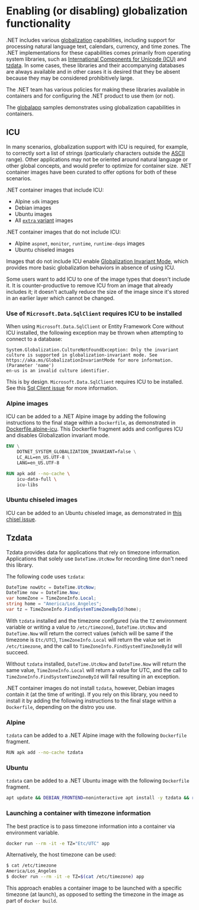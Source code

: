 # Enabling (or disabling) globalization functionality

.NET includes various [globalization](https://learn.microsoft.com/dotnet/core/extensions/globalization-and-localization) capabilities, including support for processing natural language text, calendars, currency, and time zones. The .NET implementations for these capabilities comes primarily from operating system libraries, such as [International Components for Unicode (ICU)](https://icu.unicode.org/) and [tzdata](https://wikipedia.org/wiki/Tz_database). In some cases, these libraries and their accompanying databases are always available and in other cases it is desired that they be absent because they may be considered prohibitively large.

The .NET team has various policies for making these libraries available in containers and for configuring the .NET product to use them (or not).

The [globalapp](globalapp/README.md) samples demonstrates using globalization capabilities in containers.

## ICU

In many scenarios, globalization support with ICU is required, for example, to correctly sort a list of strings (particularly characters outside the [ASCII](https://en.wikipedia.org/wiki/ASCII) range). Other applications may not be oriented around natural language or other global concepts, and would prefer to optimize for container size. .NET container images have been curated to offer options for both of these scenarios.

.NET container images that include ICU:

- Alpine `sdk` images
- Debian images
- Ubuntu images
- All [`extra` variant](../documentation/image-variants.md) images

.NET container images that do not include ICU:

- Alpine `aspnet`, `monitor`, `runtime`, `runtime-deps` images
- Ubuntu chiseled images

Images that do not include ICU enable [Globalization Invariant Mode](https://aka.ms/dotnet/globalization/invariant), which provides more basic globalization behaviors in absence of using ICU.

Some users want to add ICU to one of the image types that doesn't include it. It is counter-productive to remove ICU from an image that already includes it; it doesn't actually reduce the size of the image since it's stored in an earlier layer which cannot be changed.

### Use of `Microsoft.Data.SqlClient` requires ICU to be installed

When using `Microsoft.Data.SqlClient` or Entity Framework Core without ICU installed, the following exception may be thrown when attempting to connect to a database:

```text
System.Globalization.CultureNotFoundException: Only the invariant culture is supported in globalization-invariant mode. See https://aka.ms/GlobalizationInvariantMode for more information. (Parameter 'name')
en-us is an invalid culture identifier.
```

This is by design. `Microsoft.Data.SqlClient` requires ICU to be installed. See this [Sql Client issue](https://github.com/dotnet/SqlClient/issues/220) for more information.

### Alpine images

ICU can be added to a .NET Alpine image by adding the following instructions to the final stage within a `Dockerfile`, as demonstrated in [Dockerfile.alpine-icu](aspnetapp/Dockerfile.alpine-icu). This Dockerfile fragment adds and configures ICU and disables Globalization invariant mode.

```Dockerfile
ENV \
    DOTNET_SYSTEM_GLOBALIZATION_INVARIANT=false \
    LC_ALL=en_US.UTF-8 \
    LANG=en_US.UTF-8

RUN apk add --no-cache \
    icu-data-full \
    icu-libs
```

### Ubuntu chiseled images

ICU can be added to an Ubuntu chiseled image, as demonstrated in [this chisel issue](https://github.com/ubuntu-rocks/dotnet/issues/21).

## Tzdata

Tzdata provides data for applications that rely on timezone information. Applications that solely use `DateTime.UtcNow` for recording time don't need this library.

The following code uses `tzdata`:

```csharp
DateTime nowUtc = DateTime.UtcNow;
DateTime now = DateTime.Now;
var homeZone = TimeZoneInfo.Local;
string home = "America/Los_Angeles";
var tz = TimeZoneInfo.FindSystemTimeZoneById(home);
```

With `tzdata` installed and the timezone configured (via the `TZ` environment variable or writing a value to  `/etc/timezone`), `DateTime.UtcNow` and `DateTime.Now` will return the correct values (which will be same if the timezone is `Etc/UTC`), `TimeZoneInfo.Local` will return the value set in `/etc/timezone`, and the call to `TimeZoneInfo.FindSystemTimeZoneById` will succeed.

Without `tzdata` installed, `DateTime.UtcNow` and `DateTime.Now` will return the same value, `TimeZoneInfo.Local` will return a value for UTC, and the call to `TimeZoneInfo.FindSystemTimeZoneById` will fail resulting in an exception.

.NET container images do not install `tzdata`, however, Debian images contain it (at the time of writing). If you rely on this library, you need to install it by adding the following instructions to the final stage within a `Dockerfile`, depending on the distro you use.

### Alpine

`tzdata` can be added to a .NET Alpine image with the following `Dockerfile` fragment.

```bash
RUN apk add --no-cache tzdata
```

### Ubuntu

`tzdata` can be added to a .NET Ubuntu image with the following `Dockerfile` fragment.

```bash
apt update && DEBIAN_FRONTEND=noninteractive apt install -y tzdata && rm -rf /var/lib/apt/lists/*
```

### Launching a container with timezone information

The best practice is to pass timezone information into a container via environment variable.

```bash
docker run --rm -it -e TZ="Etc/UTC" app
```

Alternatively, the host timezone can be used:

```bash
$ cat /etc/timezone
America/Los_Angeles
$ docker run --rm -it -e TZ=$(cat /etc/timezone) app
```

This approach enables a container image to be launched with a specific timezone (at launch), as opposed to setting the timezone in the image as part of `docker build`.
